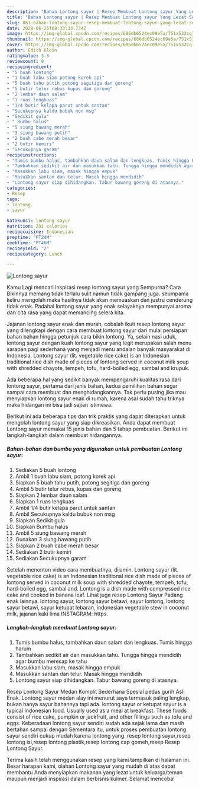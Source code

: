 ```yaml
---
description: "Bahan Lontong sayur | Resep Membuat Lontong sayur Yang Lezat Sekali"
title: "Bahan Lontong sayur | Resep Membuat Lontong sayur Yang Lezat Sekali"
slug: 867-bahan-lontong-sayur-resep-membuat-lontong-sayur-yang-lezat-sekali
date: 2020-06-25T08:33:33.734Z
image: https://img-global.cpcdn.com/recipes/686db6524ec09e5a/751x532cq70/lontong-sayur-foto-resep-utama.jpg
thumbnail: https://img-global.cpcdn.com/recipes/686db6524ec09e5a/751x532cq70/lontong-sayur-foto-resep-utama.jpg
cover: https://img-global.cpcdn.com/recipes/686db6524ec09e5a/751x532cq70/lontong-sayur-foto-resep-utama.jpg
author: Edith Klein
ratingvalue: 3.3
reviewcount: 9
recipeingredient:
- "5 buah lontong"
- "1 buah labu siam potong korek api"
- "5 buah tahu putih potong segitiga dan goreng"
- "5 butir telur rebus kupas dan goreng"
- "2 lembar daun salam"
- "1 ruas lengkuas"
- "1/4 butir kelapa parut untuk santan"
- "Secukupnya kaldu bubuk non msg"
- "Sedikit gula"
- " Bumbu halus"
- "5 siung bawang merah"
- "3 siung bawang putih"
- "2 buah cabe merah besar"
- "2 butir kemiri"
- "Secukupnya garam"
recipeinstructions:
- "Tumis bumbu halus, tambahkan daun salam dan lengkuas. Tumis hingga harum"
- "Tambahkan sedikit air dan masukkan tahu. Tungga hingga mendidih agar bumbu meresap ke tahu"
- "Masukkan labu siam, masak hingga empuk"
- "Masukkan santan dan telur. Masak hingga mendidih"
- "Lontong sayur siap dihidangkan. Tabur bawang goreng di atasnya."
categories:
- Resep
tags:
- lontong
- sayur

katakunci: lontong sayur 
nutrition: 291 calories
recipecuisine: Indonesian
preptime: "PT24M"
cooktime: "PT46M"
recipeyield: "2"
recipecategory: Lunch

---
```



![Lontong sayur](https://img-global.cpcdn.com/recipes/686db6524ec09e5a/751x532cq70/lontong-sayur-foto-resep-utama.jpg)

Kamu Lagi mencari inspirasi resep lontong sayur yang Sempurna? Cara Bikinnya memang tidak terlalu sulit namun tidak gampang juga. seumpama keliru mengolah maka hasilnya tidak akan memuaskan dan justru cenderung tidak enak. Padahal lontong sayur yang enak selayaknya mempunyai aroma dan cita rasa yang dapat memancing selera kita.

Jajanan lontong sayur enak dan murah, cobalah ikuti resep lontong sayur yang dilengkapi dengan cara membuat lontong sayur dari mulai persiapan bahan bahan hingga petunjuk cara bikin lontong. Ya, selain nasi uduk, lontong sayur dengan kuah lontong sayur yang legit merupakan salah menu sarapan pagi sederhana yang menjadi menu andalan banyak masyarakat di Indonesia. Lontong sayur (lit. vegetable rice cake) is an Indonesian traditional rice dish made of pieces of lontong served in coconut milk soup with shredded chayote, tempeh, tofu, hard-boiled egg, sambal and krupuk.

Ada beberapa hal yang sedikit banyak mempengaruhi kualitas rasa dari lontong sayur, pertama dari jenis bahan, kedua pemilihan bahan segar sampai cara membuat dan menghidangkannya. Tak perlu pusing jika mau menyiapkan lontong sayur enak di rumah, karena asal sudah tahu triknya maka hidangan ini bisa jadi sajian istimewa.


Berikut ini ada beberapa tips dan trik praktis yang dapat diterapkan untuk mengolah lontong sayur yang siap dikreasikan. Anda dapat membuat Lontong sayur memakai 15 jenis bahan dan 5 tahap pembuatan. Berikut ini langkah-langkah dalam membuat hidangannya.

<!--inarticleads1-->

##### Bahan-bahan dan bumbu yang digunakan untuk pembuatan Lontong sayur:

1. Sediakan 5 buah lontong
1. Ambil 1 buah labu siam, potong korek api
1. Siapkan 5 buah tahu putih, potong segitiga dan goreng
1. Ambil 5 butir telur rebus, kupas dan goreng
1. Siapkan 2 lembar daun salam
1. Siapkan 1 ruas lengkuas
1. Ambil 1/4 butir kelapa parut untuk santan
1. Ambil Secukupnya kaldu bubuk non msg
1. Siapkan Sedikit gula
1. Siapkan  Bumbu halus
1. Ambil 5 siung bawang merah
1. Gunakan 3 siung bawang putih
1. Siapkan 2 buah cabe merah besar
1. Sediakan 2 butir kemiri
1. Sediakan Secukupnya garam


Setelah menonton video cara membuatnya, dijamin. Lontong sayur (lit. vegetable rice cake) is an Indonesian traditional rice dish made of pieces of lontong served in coconut milk soup with shredded chayote, tempeh, tofu, hard-boiled egg, sambal and. Lontong is a dish made with compressed rice cake and cooked in banana leaf. Lihat juga resep Lontong Sayur Padang enak lainnya. lontong sayur, lontong sayur betawi, sayur lontong, lontong sayur betawi, sayur ketupat lebaran, indonesian vegetable stew in coconut milk, jajanan kaki lima INSTAGRAM: https. 

<!--inarticleads2-->

##### Langkah-langkah membuat Lontong sayur:

1. Tumis bumbu halus, tambahkan daun salam dan lengkuas. Tumis hingga harum
1. Tambahkan sedikit air dan masukkan tahu. Tungga hingga mendidih agar bumbu meresap ke tahu
1. Masukkan labu siam, masak hingga empuk
1. Masukkan santan dan telur. Masak hingga mendidih
1. Lontong sayur siap dihidangkan. Tabur bawang goreng di atasnya.


Resep Lontong Sayur Medan Komplit Sederhana Spesial pedas gurih Asli Enak. Lontong sayur medan alay ini menurut saya termasuk paling lengkap, bukan hanya sayur bahannya tapi ada. lontong sayur or ketupat sayur is a typical Indonesian food. Usually used as a meal at breakfast. These foods consist of rice cake, pumpkin or jackfruit, and other fillings such as tofu and eggs. Keberadaan lontong sayur sendiri sudah ada sejak lama dan masih bertahan sampai dengan Sementara itu, untuk proses pembuatan lontong sayur sendiri cukup mudah karena lontong yang. resep lontong sayur,resep lontong isi,resep lontong plastik,resep lontong cap gomeh,resep Resep Lontong Sayur. 

Terima kasih telah menggunakan resep yang kami tampilkan di halaman ini. Besar harapan kami, olahan Lontong sayur yang mudah di atas dapat membantu Anda menyiapkan makanan yang lezat untuk keluarga/teman maupun menjadi inspirasi dalam berbisnis kuliner. Selamat mencoba!
